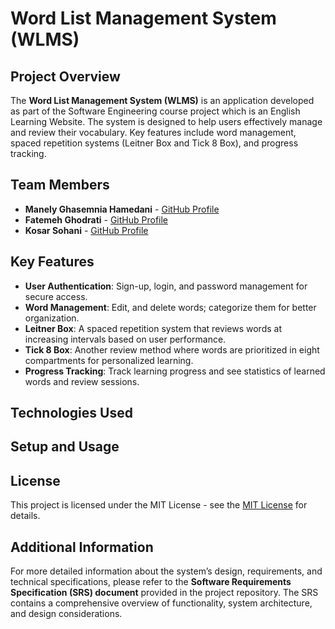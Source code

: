 # Word List Management System (WLMS)

## Project Overview
The **Word List Management System (WLMS)** is an application developed as part of the Software Engineering course project which is an English Learning Website. The system is designed to help users effectively manage and review their vocabulary. Key features include word management, spaced repetition systems (Leitner Box and Tick 8 Box), and progress tracking.

## Team Members

- **Manely Ghasemnia Hamedani** - [GitHub Profile](https://github.com/manelyhamedani)
- **Fatemeh Ghodrati** - [GitHub Profile](https://github.com/Fatemeh-Ghodrati)
- **Kosar Sohani** - [GitHub Profile](https://github.com/KosarSohani)

## Key Features
- **User Authentication**: Sign-up, login, and password management for secure access.
- **Word Management**: Edit, and delete words; categorize them for better organization.
- **Leitner Box**: A spaced repetition system that reviews words at increasing intervals based on user performance.
- **Tick 8 Box**: Another review method where words are prioritized in eight compartments for personalized learning.
- **Progress Tracking**: Track learning progress and see statistics of learned words and review sessions.

## Technologies Used

## Setup and Usage

## License

This project is licensed under the MIT License - see the [MIT License](https://opensource.org/licenses/MIT) for details.

## Additional Information

For more detailed information about the system’s design, requirements, and technical specifications, please refer to the **Software Requirements Specification (SRS) document** provided in the project repository. The SRS contains a comprehensive overview of functionality, system architecture, and design considerations.

